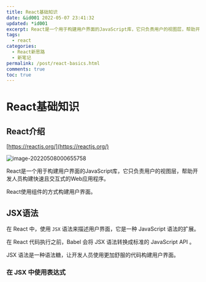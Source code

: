 ```yaml
---
title: React基础知识
date: &id001 2022-05-07 23:41:32
updated: *id001
excerpt: React是一个用于构建用户界面的JavaScript库，它只负责用户的视图层，帮助开发人员构建快速且交互式的Web应用程序。React使用组件的方式构建用户界面。
tags:
  - react
categories:
  - React新思路
  - 新笔记
permalink: /post/react-basics.html
comments: true
toc: true
---
```

# React基础知识

## React介绍

[https://reactjs.org/](https://reactjs.org/)

![image-20220508000655758](https://img1.terwer.space/20220508000701.png)

React是一个用于构建用户界面的JavaScript库，它只负责用户的视图层，帮助开发人员构建快速且交互式的Web应用程序。

React使用组件的方式构建用户界面。

## JSX语法

在 React 中，使用 `JSX` 语法来描述用户界面，它是一种 JavaScript 语法的扩展。

在 React 代码执行之前，Babel 会将 JSX 语法转换成标准的 JavaScript API 。

JSX 语法是一种语法糖，让开发人员使用更加舒服的代码构建用户界面。

### 在 JSX 中使用表达式

```
```